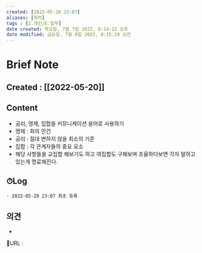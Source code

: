 ```yaml
---
created: [2022-05-20 23:07]
aliases: [회의]
tags : [2.개인/E.업무]
date created: 목요일, 7월 7일 2022, 8:14:12 오후
date modified: 금요일, 7월 8일 2022, 8:15:19 오전
---
```


# Brief Note
## Created : [[2022-05-20]]
## Content
- 공리, 명제, 집합을 커뮤니케이션 용어로 사용하기
- 명제 : 회의 안건
- 공리 : 절대 변하지 않을 최소의 기준
- 집합 : 각 관계자들의 중요 요소
- 해당 사항들을 교집합 해보기도 하고 여집합도 구해보며 조율하다보면 각자 말하고 있는게 명료해진다.

## ⏱Log
	- 2022-05-20 23:07 최초 등록

## 의견
-


📙URL :